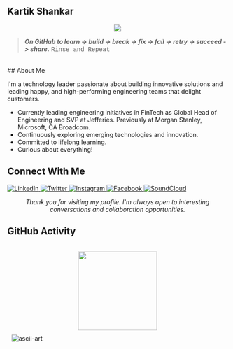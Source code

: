 ## Kartik Shankar <br>
  <div align="center">
  <img src="https://readme-typing-svg.demolab.com?font=Montserrat&weight=600&size=32&duration=3000&pause=1000&color=0969DA&center=true&vCenter=true&width=600&lines=Technologist;Lifelong+Learner" />
</div>

> **_On GitHub to learn -> build -> break -> fix -> fail -> retry -> succeed -> share._** <span style="font-family: 'Courier New', Courier, monospace;">Rinse and Repeat</span>
<br>
## About Me

I'm a technology leader passionate about building innovative solutions and leading happy, and high-performing engineering teams that delight customers.

- Currently leading engineering initiatives in FinTech as Global Head of Engineering and SVP at Jefferies. Previously at Morgan Stanley, Microsoft, CA Broadcom. 
- Continuously exploring emerging technologies and innovation.
- Committed to lifelong learning.
- Curious about everything!

## Connect With Me

<div>
   <a href="https://www.linkedin.com/in/kartikshankar/">
    <img src="https://img.shields.io/badge/LinkedIn-0A66C2?style=for-the-badge&logo=linkedin&logoColor=white" alt="LinkedIn" />
  </a>
  <a href="https://twitter.com/kartikNYC">
    <img src="https://img.shields.io/badge/Twitter-1DA1F2?style=for-the-badge&logo=twitter&logoColor=white" alt="Twitter" />
  </a>
  <a href="https://www.instagram.com/kartikshankarnyc/">
    <img src="https://img.shields.io/badge/Instagram-E4405F?style=for-the-badge&logo=instagram&logoColor=white" alt="Instagram" />
  </a>
  <a href="https://www.facebook.com/shankar.kartik">
    <img src="https://img.shields.io/badge/Facebook-1877F2?style=for-the-badge&logo=facebook&logoColor=white" alt="Facebook" />
  </a>
  <a href="https://soundcloud.com/crypticbrahmin">
      <img src="https://img.shields.io/badge/SoundCloud-FF3300?style=for-the-badge&logo=soundcloud&logoColor=white" alt="SoundCloud" />
  </a>
<br>
<div align="center">
  <p><i>Thank you for visiting my profile. I'm always open to interesting conversations and collaboration opportunities.</i></p>
</div>

## GitHub Activity
<br>
<div align="center">
  <img height="180em" src="https://github-readme-stats.vercel.app/api/top-langs/?username=kartikshankar-nyc&layout=compact&theme=default&hide_border=true" />
</div>



<div style="display: flex; flex-wrap: wrap;">
  <div style="flex: 1; padding: 10px; min-width: 300px;">
<img src="https://github.com/user-attachments/assets/8219e716-0285-4e16-9f8e-567cae5f3c62" alt="ascii-art">
  </div>
</div>

</div>

